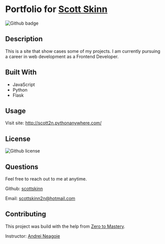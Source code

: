 # Portfolio for [Scott Skinn](http://scott2n.pythonanywhere.com/)

![Github badge](https://img.shields.io/badge/Github-scottskinn-blue.svg)

## Description

This is a site that show cases some of my projects. I am currently pursuing a career in web development as a Frontend Developer.

## Built With

- JavaScript
- Python
- Flask

## Usage

Visit site:  <http://scott2n.pythonanywhere.com/>

## License

![Github license](https://img.shields.io/badge/licence-MIT-blue.svg)

## Questions

Feel free to reach out to me at anytime.

Github: [scottskinn](https://github.com/scottskinn/)

Email: [scottskinn2n@hotmail.com](mailto:scottskinn2n@hotmail.com)

## Contributing

This project was build with the help from [Zero to Mastery](https://github.com/zero-to-mastery).

Instructor:
[Andrei Neagoie](https://www.udemy.com/user/andrei-neagoie/)
